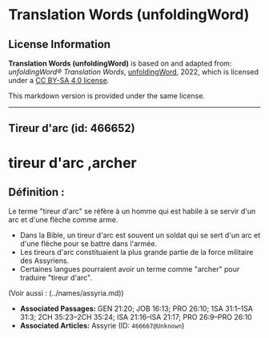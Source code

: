 # Translation Words (unfoldingWord)

## License Information

**Translation Words (unfoldingWord)** is based on and adapted from: _unfoldingWord® Translation Words_, [unfoldingWord](https://unfoldingword.org/utw), 2022, which is licensed under a [CC BY-SA 4.0 license](https://creativecommons.org/licenses/by-sa/4.0/legalcode.en).

This markdown version is provided under the same license.



--------------------------------

## Tireur d'arc (id: 466652)

tireur d'arc ,archer
====================

Définition :
------------

Le terme "tireur d'arc" se réfère à un homme qui est habile à se servir d'un arc et d'une flèche comme arme.

* Dans la Bible, un tireur d'arc est souvent un soldat qui se sert d'un arc et d'une flèche pour se battre dans l'armée.
* Les tireurs d'arc constituaient la plus grande partie de la force militaire des Assyriens.
* Certaines langues pourraient avoir un terme comme "archer" pour traduire "tireur d'arc".

(Voir aussi : (../names/assyria.md))

* **Associated Passages:** GEN 21:20; JOB 16:13; PRO 26:10; 1SA 31:1–1SA 31:3; 2CH 35:23–2CH 35:24; ISA 21:16–ISA 21:17; PRO 26:9–PRO 26:10
* **Associated Articles:** Assyrie (ID: `466667@Unknown`)

